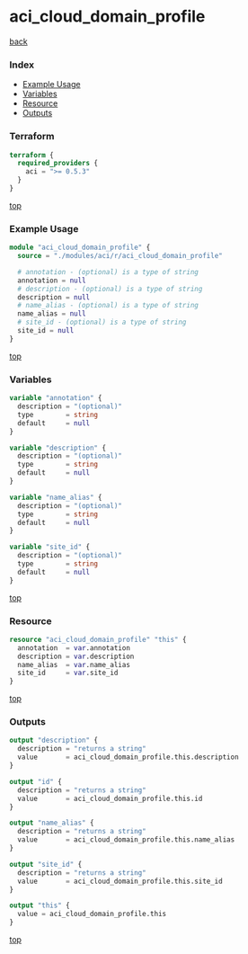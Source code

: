# aci_cloud_domain_profile

[back](../aci.md)

### Index

- [Example Usage](#example-usage)
- [Variables](#variables)
- [Resource](#resource)
- [Outputs](#outputs)

### Terraform

```terraform
terraform {
  required_providers {
    aci = ">= 0.5.3"
  }
}
```

[top](#index)

### Example Usage

```terraform
module "aci_cloud_domain_profile" {
  source = "./modules/aci/r/aci_cloud_domain_profile"

  # annotation - (optional) is a type of string
  annotation = null
  # description - (optional) is a type of string
  description = null
  # name_alias - (optional) is a type of string
  name_alias = null
  # site_id - (optional) is a type of string
  site_id = null
}
```

[top](#index)

### Variables

```terraform
variable "annotation" {
  description = "(optional)"
  type        = string
  default     = null
}

variable "description" {
  description = "(optional)"
  type        = string
  default     = null
}

variable "name_alias" {
  description = "(optional)"
  type        = string
  default     = null
}

variable "site_id" {
  description = "(optional)"
  type        = string
  default     = null
}
```

[top](#index)

### Resource

```terraform
resource "aci_cloud_domain_profile" "this" {
  annotation  = var.annotation
  description = var.description
  name_alias  = var.name_alias
  site_id     = var.site_id
}
```

[top](#index)

### Outputs

```terraform
output "description" {
  description = "returns a string"
  value       = aci_cloud_domain_profile.this.description
}

output "id" {
  description = "returns a string"
  value       = aci_cloud_domain_profile.this.id
}

output "name_alias" {
  description = "returns a string"
  value       = aci_cloud_domain_profile.this.name_alias
}

output "site_id" {
  description = "returns a string"
  value       = aci_cloud_domain_profile.this.site_id
}

output "this" {
  value = aci_cloud_domain_profile.this
}
```

[top](#index)